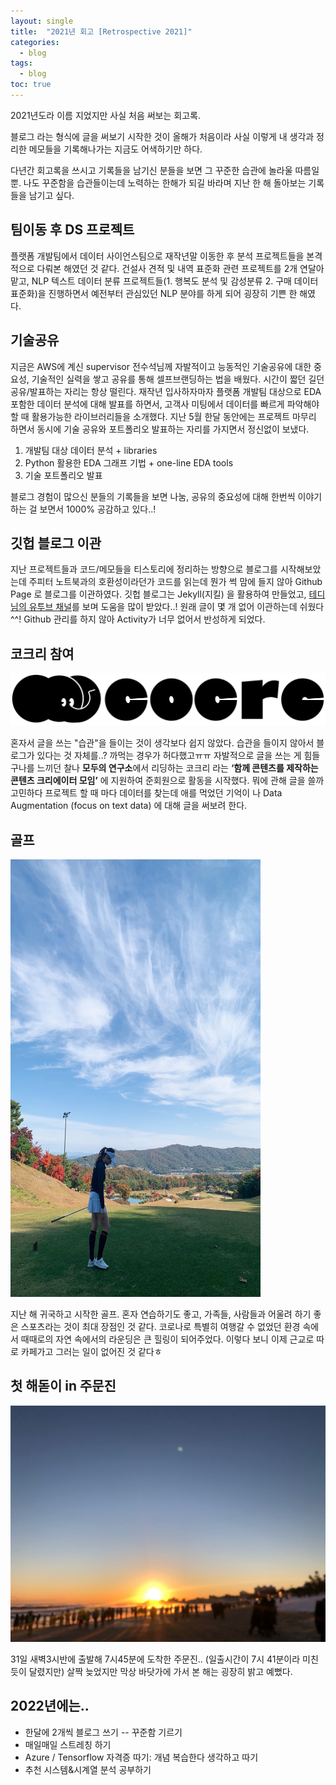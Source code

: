 ```yaml
---
layout: single
title:  "2021년 회고 [Retrospective 2021]"
categories:
  - blog
tags:
  - blog
toc: true
---
```




2021년도라 이름 지었지만 사실 처음 써보는 회고록.

블로그 라는 형식에 글을 써보기 시작한 것이 올해가 처음이라 사실 이렇게 내 생각과 정리한 메모들을 기록해나가는 지금도 어색하기만 하다. 

다년간 회고록을 쓰시고 기록들을 남기신 분들을 보면 그 꾸준한 습관에 놀라울 따름일뿐. 나도 꾸준함을 습관들이는데 노력하는 한해가 되길 바라며 지난 한 해 돌아보는 기록들을 남기고 싶다.



## 팀이동 후 DS 프로젝트

플랫폼 개발팀에서 데이터 사이언스팀으로 재작년말 이동한 후 분석 프로젝트들을 본격적으로 다뤄본 해였던 것 같다. 건설사 견적 및 내역 표준화 관련 프로젝트를 2개 연달아 맡고, NLP 텍스트 데이터 분류 프로젝트들(1. 행복도 분석 및 감성분류 2. 구매 데이터 표준화)을 진행하면서 예전부터 관심있던 NLP 분야를 하게 되어 굉장히 기쁜 한 해였다.



## 기술공유

지금은 AWS에 계신 supervisor 전수석님께 자발적이고 능동적인 기술공유에 대한 중요성, 기술적인 실력을 쌓고 공유를 통해 셀프브랜딩하는 법을 배웠다. 시간이 짧던 길던 공유/발표하는 자리는 항상 떨린다. 재작년 입사하자마자 플랫폼 개발팀 대상으로 EDA 포함한 데이터 분석에 대해 발표를 하면서, 고객사 미팅에서 데이터를 빠르게 파악해야 할 때 활용가능한 라이브러리들을 소개했다. 지난 5월 한달 동안에는 프로젝트 마무리 하면서 동시에 기술 공유와 포트폴리오 발표하는 자리를 가지면서 정신없이 보냈다.

1. 개발팀 대상 데이터 분석 + libraries
2. Python 활용한 EDA 그래프 기법 + one-line EDA tools
3. 기술 포트폴리오 발표 

 블로그 경험이 많으신 분들의 기록들을 보면 나눔, 공유의 중요성에 대해 한번씩 이야기 하는 걸 보면서 1000% 공감하고 있다..!



## 깃헙 블로그 이관

지난 프로젝트들과 코드/메모들을 티스토리에 정리하는 방향으로 블로그를 시작해보았는데 주피터 노트북과의 호환성이라던가 코드를 읽는데 뭔가 썩 맘에 들지 않아 Github Page 로 블로그를 이관하였다. 깃헙 블로그는 Jekyll(지킬) 을 활용하여 만들었고, [테디님의 유투브 채널](https://www.youtube.com/playlist?list=PLIMb_GuNnFwfQBZQwD-vCZENL5YLDZekr)를 보며 도움을 많이 받았다..! 원래 글이 몇 개 없어 이관하는데 쉬웠다^^! Github 관리를 하지 않아 Activity가 너무 없어서 반성하게 되었다. 



## 코크리 참여

![cocre](/assets/img/2022-01-02-retrospective-2021/cocre.png)

혼자서 글을 쓰는 "습관"을 들이는 것이 생각보다 쉽지 않았다. 습관을 들이지 않아서 블로그가 있다는 것 자체를..? 까먹는 경우가 허다했고ㅠㅠ 자발적으로 글을 쓰는 게 힘들구나를 느끼던 찰나 **모두의 연구소**에서 리딩하는 코크리 라는 **‘함께 콘텐츠를 제작하는 콘텐츠 크리에이터 모임’** 에 지원하여 준회원으로 활동을 시작했다. 뭐에 관해 글을 쓸까 고민하다 프로젝트 할 때 마다 데이터를 찾는데 애를 먹었던 기억이 나 Data Augmentation (focus on text data) 에 대해 글을 써보려 한다.



## 골프

<img src="/assets/img/2022-01-02-retrospective-2021/golf.jpeg" width="400" height="700"/>

지난 해 귀국하고 시작한 골프. 혼자 연습하기도 좋고, 가족들, 사람들과 어울려 하기 좋은 스포츠라는 것이 최대 장점인 것 같다. 코로나로 특별히 여행갈 수 없었던 환경 속에서 때때로의 자연 속에서의 라운딩은 큰 힐링이 되어주었다. 이렇다 보니 이제 근교로 따로 카페가고 그러는 일이 없어진 것 같다ㅎ



## 첫 해돋이 in 주문진

![New Note](/assets/img/2022-01-02-retrospective-2021/sun.jpeg)

31일 새벽3시반에 출발해 7시45분에 도착한 주문진.. (일출시간이 7시 41분이라 미친듯이 달렸지만) 살짝 늦었지만 막상 바닷가에 가서 본 해는 굉장히 밝고 예뻤다. 



## 2022년에는..

- 한달에 2개씩 블로그 쓰기 -- 꾸준함 기르기
- 매일매일 스트레칭 하기
- Azure / Tensorflow 자격증 따기: 개념 복습한다 생각하고 따기
- 추천 시스템&시계열 분석 공부하기

